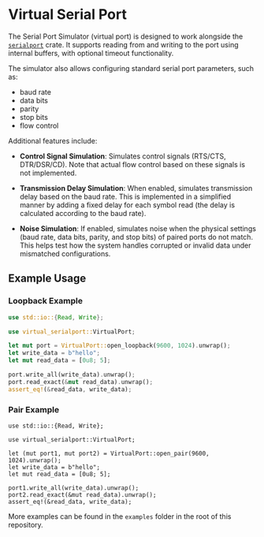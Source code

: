 # Virtual Serial Port

The Serial Port Simulator (virtual port) is designed to work alongside the
[`serialport`](https://crates.io/crates/serialport) crate. It supports
reading from and writing to the port using internal buffers, with optional
timeout functionality.

The simulator also allows configuring standard serial port parameters, such as:

- baud rate
- data bits
- parity
- stop bits
- flow control

Additional features include:

- **Control Signal Simulation**: Simulates control signals (RTS/CTS,
  DTR/DSR/CD). Note that actual flow control based on these signals is not
  implemented.

- **Transmission Delay Simulation**: When enabled, simulates transmission delay
  based on the baud rate. This is implemented in a simplified manner by adding
  a fixed delay for each symbol read (the delay is calculated according to the
  baud rate).

- **Noise Simulation**: If enabled, simulates noise when the physical settings
  (baud rate, data bits, parity, and stop bits) of paired ports do not match.
  This helps test how the system handles corrupted or invalid data under
  mismatched configurations.

## Example Usage

### Loopback Example

```rust
use std::io::{Read, Write};

use virtual_serialport::VirtualPort;

let mut port = VirtualPort::open_loopback(9600, 1024).unwrap();
let write_data = b"hello";
let mut read_data = [0u8; 5];

port.write_all(write_data).unwrap();
port.read_exact(&mut read_data).unwrap();
assert_eq!(&read_data, write_data);
```

### Pair Example
```
use std::io::{Read, Write};

use virtual_serialport::VirtualPort;

let (mut port1, mut port2) = VirtualPort::open_pair(9600, 1024).unwrap();
let write_data = b"hello";
let mut read_data = [0u8; 5];

port1.write_all(write_data).unwrap();
port2.read_exact(&mut read_data).unwrap();
assert_eq!(&read_data, write_data);
```

More examples can be found in the `examples` folder in the root of this
repository.
